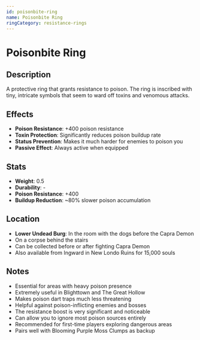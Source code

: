 ```yaml
---
id: poisonbite-ring
name: Poisonbite Ring
ringCategory: resistance-rings
---
```


# Poisonbite Ring

## Description
A protective ring that grants resistance to poison. The ring is inscribed with tiny, intricate symbols that seem to ward off toxins and venomous attacks.

## Effects
- **Poison Resistance**: +400 poison resistance
- **Toxin Protection**: Significantly reduces poison buildup rate
- **Status Prevention**: Makes it much harder for enemies to poison you
- **Passive Effect**: Always active when equipped

## Stats
- **Weight**: 0.5
- **Durability**: -
- **Poison Resistance**: +400
- **Buildup Reduction**: ~80% slower poison accumulation

## Location
- **Lower Undead Burg**: In the room with the dogs before the Capra Demon
- On a corpse behind the stairs
- Can be collected before or after fighting Capra Demon
- Also available from Ingward in New Londo Ruins for 15,000 souls

## Notes
- Essential for areas with heavy poison presence
- Extremely useful in Blighttown and The Great Hollow
- Makes poison dart traps much less threatening
- Helpful against poison-inflicting enemies and bosses
- The resistance boost is very significant and noticeable
- Can allow you to ignore most poison sources entirely
- Recommended for first-time players exploring dangerous areas
- Pairs well with Blooming Purple Moss Clumps as backup